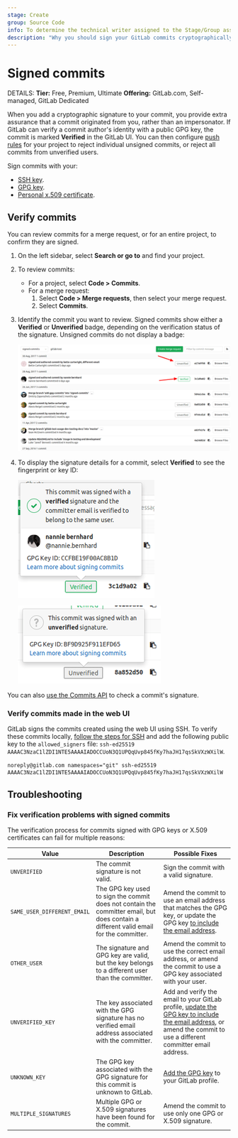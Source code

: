```yaml
---
stage: Create
group: Source Code
info: To determine the technical writer assigned to the Stage/Group associated with this page, see https://handbook.gitlab.com/handbook/product/ux/technical-writing/#assignments
description: "Why you should sign your GitLab commits cryptographically, and how to verify signed commits."
---
```


# Signed commits

DETAILS:
**Tier:** Free, Premium, Ultimate
**Offering:** GitLab.com, Self-managed, GitLab Dedicated

When you add a cryptographic signature to your commit, you provide extra assurance that a commit
originated from you, rather than an impersonator. If GitLab can verify a commit
author's identity with a public GPG key, the commit is marked **Verified** in the
GitLab UI. You can then configure [push rules](../push_rules.md)
for your project to reject individual unsigned commits, or reject all
commits from unverified users.

Sign commits with your:

- [SSH key](ssh.md).
- [GPG key](gpg.md).
- [Personal x.509 certificate](x509.md).

## Verify commits

You can review commits for a merge request, or for an entire project, to confirm
they are signed.

1. On the left sidebar, select **Search or go to** and find your project.
1. To review commits:
   - For a project, select **Code > Commits**.
   - For a merge request:
     1. Select **Code > Merge requests**, then select your merge request.
     1. Select **Commits**.
1. Identify the commit you want to review. Signed commits show either a **Verified**
   or **Unverified** badge, depending on the verification status of the signature.
   Unsigned commits do not display a badge:

   ![Signed and unsigned commits](img/project_signed_and_unsigned_commits.png)

1. To display the signature details for a commit, select **Verified** to see
   the fingerprint or key ID:

   ![Signed commit with verified signature](img/project_signed_commit_verified_signature.png)

   ![Signed commit with unverified signature](img/project_signed_commit_unverified_signature.png)

You can also [use the Commits API](../../../../api/commits.md#get-signature-of-a-commit)
to check a commit's signature.

### Verify commits made in the web UI

GitLab signs the commits created using the web UI using SSH.
To verify these commits locally, [follow the steps for SSH](ssh.md#verify-commits-locally)
and add the following public key to the `allowed_signers` file:
`ssh-ed25519 AAAAC3NzaC1lZDI1NTE5AAAAIADOCCUoN3Q1UPQqUvp845fKy7haJH17qsSkVXzWXilW`.

```plaintext
noreply@gitlab.com namespaces="git" ssh-ed25519 AAAAC3NzaC1lZDI1NTE5AAAAIADOCCUoN3Q1UPQqUvp845fKy7haJH17qsSkVXzWXilW
```

## Troubleshooting

### Fix verification problems with signed commits

The verification process for commits signed with GPG keys or X.509 certificates
can fail for multiple reasons:

| Value                       | Description | Possible Fixes |
|-----------------------------|-------------|----------------|
| `UNVERIFIED`                | The commit signature is not valid. | Sign the commit with a valid signature. |
| `SAME_USER_DIFFERENT_EMAIL` | The GPG key used to sign the commit does not contain the committer email, but does contain a different valid email for the committer. | Amend the commit to use an email address that matches the GPG key, or update the GPG key [to include the email address](https://security.stackexchange.com/a/261468). |
| `OTHER_USER`                | The signature and GPG key are valid, but the key belongs to a different user than the committer. | Amend the commit to use the correct email address, or amend the commit to use a GPG key associated with your user. |
| `UNVERIFIED_KEY`            | The key associated with the GPG signature has no verified email address associated with the committer. | Add and verify the email to your GitLab profile, [update the GPG key to include the email address](https://security.stackexchange.com/a/261468), or amend the commit to use a different committer email address. |
| `UNKNOWN_KEY`               | The GPG key associated with the GPG signature for this commit is unknown to GitLab. | [Add the GPG key](gpg.md#add-a-gpg-key-to-your-account) to your GitLab profile. |
| `MULTIPLE_SIGNATURES`       | Multiple GPG or X.509 signatures have been found for the commit. | Amend the commit to use only one GPG or X.509 signature. |
